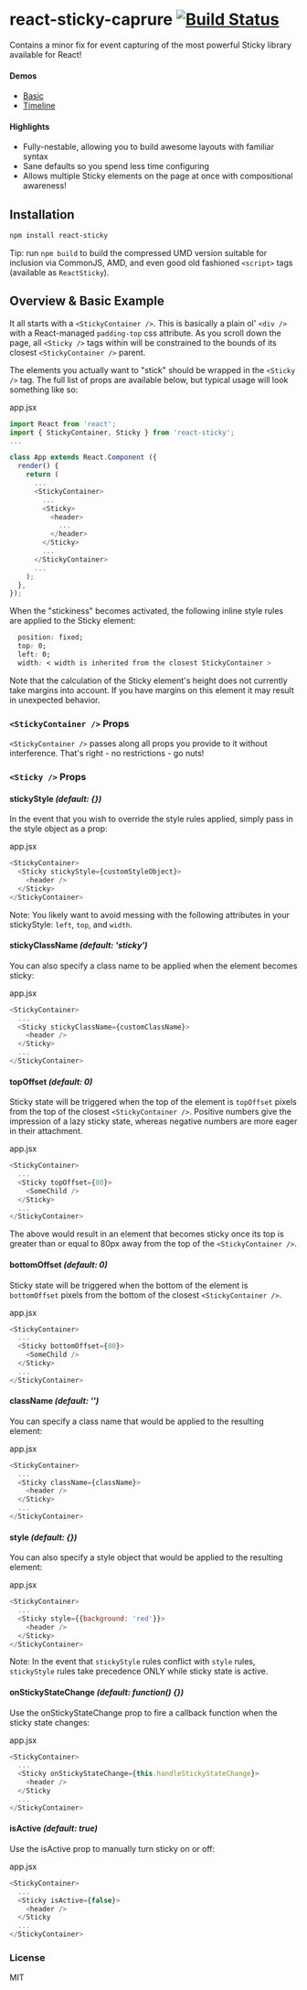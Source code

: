 react-sticky-caprure [![Build Status](https://travis-ci.org/captivationsoftware/react-sticky.svg?branch=master)](https://travis-ci.org/captivationsoftware/react-sticky)
============
Contains a minor fix for event capturing of the most powerful Sticky library available for React!

#### Demos
  - [Basic](http://rawgit.com/captivationsoftware/react-sticky/master/examples/basic/index.html)
  - [Timeline](http://rawgit.com/captivationsoftware/react-sticky/master/examples/timeline/index.html)

#### Highlights
  - Fully-nestable, allowing you to build awesome layouts with familiar syntax
  - Sane defaults so you spend less time configuring
  - Allows multiple Sticky elements on the page at once with compositional awareness!

## Installation
```sh
npm install react-sticky
```

Tip: run `npm build` to build the compressed UMD version suitable for inclusion via CommonJS, AMD, and even good old fashioned `<script>` tags (available as `ReactSticky`).

## Overview & Basic Example

It all starts with a `<StickyContainer />`. This is basically a plain ol' `<div />` with a React-managed `padding-top` css attribute. As you scroll down the page, all `<Sticky />` tags within
will be constrained to the bounds of its closest `<StickyContainer />` parent.

The elements you actually want to "stick" should be wrapped in the `<Sticky />` tag. The full list of props are available below, but typical usage will look something like so:

app.jsx
```js
import React from 'react';
import { StickyContainer, Sticky } from 'react-sticky';
...

class App extends React.Component ({
  render() {
    return (
      ...
      <StickyContainer>
        ...
        <Sticky>
          <header>
            ...
          </header>
        </Sticky>
        ...
      </StickyContainer>
      ...
    );
  },
});

```

When the "stickiness" becomes activated, the following inline style rules are applied to the Sticky element:

```css
  position: fixed;
  top: 0;
  left: 0;
  width: < width is inherited from the closest StickyContainer >
```
Note that the calculation of the Sticky element's height does not currently take margins into account. If you have margins on this element it may result in unexpected behavior.

### `<StickyContainer />` Props

`<StickyContainer />` passes along all props you provide to it without interference. That's right - no restrictions - go nuts!  

### `<Sticky />` Props

#### stickyStyle _(default: {})_
In the event that you wish to override the style rules applied, simply pass in the style object as a prop:

app.jsx
```js
<StickyContainer>
  <Sticky stickyStyle={customStyleObject}>
    <header />
  </Sticky>
</StickyContainer>
```

Note: You likely want to avoid messing with the following attributes in your stickyStyle: `left`, `top`, and `width`.

#### stickyClassName _(default: 'sticky')_
You can also specify a class name to be applied when the element becomes sticky:

app.jsx
```js
<StickyContainer>
  ...
  <Sticky stickyClassName={customClassName}>
    <header />
  </Sticky>
  ...
</StickyContainer>
```

#### topOffset _(default: 0)_
Sticky state will be triggered when the top of the element is `topOffset` pixels from the top of the closest `<StickyContainer />`. Positive numbers give the impression of a lazy sticky state, whereas negative numbers are more eager in their attachment.

app.jsx
```js
<StickyContainer>
  ...
  <Sticky topOffset={80}>
    <SomeChild />
  </Sticky>
  ...
</StickyContainer>
```

The above would result in an element that becomes sticky once its top is greater than or equal to 80px away from the top of the `<StickyContainer />`.


#### bottomOffset _(default: 0)_
Sticky state will be triggered when the bottom of the element is `bottomOffset` pixels from the bottom of the closest `<StickyContainer />`.

app.jsx
```js
<StickyContainer>
  ...
  <Sticky bottomOffset={80}>
    <SomeChild />
  </Sticky>
  ...
</StickyContainer>
```


#### className _(default: '')_
You can specify a class name that would be applied to the resulting element:

app.jsx
```js
<StickyContainer>
  ...
  <Sticky className={className}>
    <header />
  </Sticky>
  ...
</StickyContainer>
```

#### style _(default: {})_
You can also specify a style object that would be applied to the resulting element:

app.jsx
```js
<StickyContainer>
  ...
  <Sticky style={{background: 'red'}}>
    <header />
  </Sticky>
</StickyContainer>
```

Note: In the event that `stickyStyle` rules conflict with `style` rules, `stickyStyle` rules take precedence ONLY while sticky state is active.

#### onStickyStateChange _(default: function() {})_

Use the onStickyStateChange prop to fire a callback function when the sticky state changes:

app.jsx
```js
<StickyContainer>
  ...
  <Sticky onStickyStateChange={this.handleStickyStateChange}>
    <header />
  </Sticky
  ...
</StickyContainer>
```

#### isActive _(default: true)_

Use the isActive prop to manually turn sticky on or off:

app.jsx
```js
<StickyContainer>
  ...
  <Sticky isActive={false}>
    <header />
  </Sticky
  ...
</StickyContainer>
```

### License
MIT
